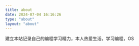 ```yaml
---
title: about
date: 2024-07-04 16:16:26
type: "about"
layout: "about"
---
```


建立本站记录自己的编程学习精力，本人热爱生活，学习编程，OS
